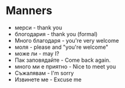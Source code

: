 # Manners

- мерси - thank you
- блогодария - thank you (formal)
- Много благодаря - you're very welcome
- моля - please and "you're welcome"
- може ли - may I?
- Пак заповядайте - Come back again.
- много ми е приятно - Nice to meet you
- Съжалявам - I'm sorry
- Извинете ме - Excuse me
